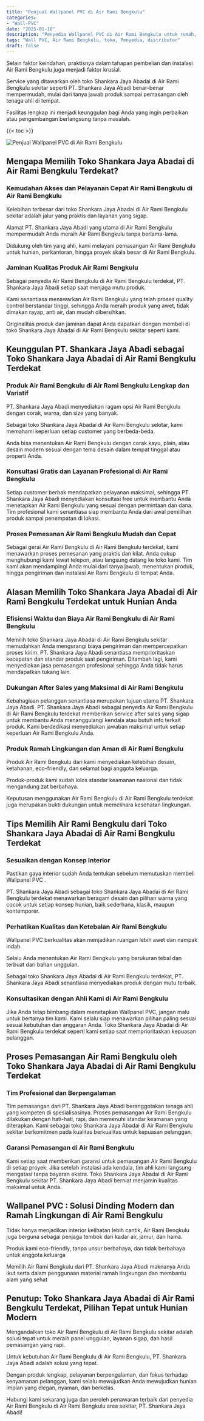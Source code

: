 ```yaml
---
title: "Penjual Wallpanel PVC di Air Rami Bengkulu"
categories: 
- "Wall-PVC"
date: "2025-01-18"
description: "Penyedia Wallpanel PVC di Air Rami Bengkulu untuk rumah, perkantoran, dan toko. Produk berkualitas, variasi motif, warna modern, dengan jasa penempatan dikerjakan oleh teknisi profesional serta kepastian resmi!|Layanan penyediaan Wallpanel PVC di Air Rami Bengkulu bagi keperluan tempat tinggal, office, maupun gerai, dengan panel terbaik dan instalasi oleh tenaga ahli ahli dan kepastian resmi.|Alternatif Wallpanel PVC di Air Rami Bengkulu yang terbukti bagi hunian, kantor, dan toko, bersama panel terbaik dan instalasi oleh tenaga ahli profesional serta kepastian resmi.|Penyediaan Wallpanel PVC di Air Rami Bengkulu untuk tempat tinggal, office, dan gerai, dengan panel berkualitas dan pemasangan ditangani oleh tenaga ahli profesional, lengkap dengan garansi resmi.}"
tags: "Wall PVC, Air Rami Bengkulu, toko, Penyedia, distributor"
draft: false
---
```


Selain faktor keindahan, praktisnya dalam tahapan pembelian dan instalasi Air Rami Bengkulu juga menjadi faktor krusial.

Service yang ditawarkan oleh toko Shankara Jaya Abadai di Air Rami Bengkulu sekitar seperti PT. Shankara Jaya Abadi benar-benar mempermudah, mulai dari tanya jawab produk sampai pemasangan oleh tenaga ahli di tempat.

Fasilitas lengkap ini menjadi keunggulan bagi Anda yang ingin perbaikan atau pengembangan berlangsung tanpa masalah.

{{< toc >}}

![Penjual Wallpanel PVC di Air Rami Bengkulu](/images/Wall-PVC/Penjual-Wallpanel-PVC-di-Air-Rami-Bengkulu.png)


## Mengapa Memilih Toko Shankara Jaya Abadai di Air Rami Bengkulu Terdekat?

### Kemudahan Akses dan Pelayanan Cepat Air Rami Bengkulu di Air Rami Bengkulu

Kelebihan terbesar dari toko Shankara Jaya Abadai di Air Rami Bengkulu sekitar adalah jalur yang praktis dan layanan yang sigap.

Alamat PT. Shankara Jaya Abadi yang utama di Air Rami Bengkulu mempermudah Anda meraih Air Rami Bengkulu tanpa berlama-lama.

Didukung oleh tim yang ahli, kami melayani pemasangan Air Rami Bengkulu untuk hunian, perkantoran, hingga proyek skala besar di Air Rami Bengkulu.

### Jaminan Kualitas Produk Air Rami Bengkulu

Sebagai penyedia Air Rami Bengkulu di Air Rami Bengkulu terdekat, PT. Shankara Jaya Abadi setiap saat menjaga mutu produk.

Kami senantiasa menawarkan Air Rami Bengkulu yang telah proses quality control berstandar tinggi, sehingga Anda meraih produk yang awet, tidak dimakan rayap, anti air, dan mudah dibersihkan.

Originalitas produk dan jaminan dapat Anda dapatkan dengan membeli di toko Shankara Jaya Abadai di Air Rami Bengkulu sekitar seperti kami.

## Keunggulan PT. Shankara Jaya Abadi sebagai Toko Shankara Jaya Abadai di Air Rami Bengkulu Terdekat

### Produk Air Rami Bengkulu di Air Rami Bengkulu Lengkap dan Variatif

PT. Shankara Jaya Abadi menyediakan ragam opsi Air Rami Bengkulu dengan corak, warna, dan size yang banyak.

Sebagai toko Shankara Jaya Abadai di Air Rami Bengkulu sekitar, kami memahami keperluan setiap customer yang berbeda-beda.

Anda bisa menentukan Air Rami Bengkulu dengan corak kayu, plain, atau desain modern sesuai dengan tema desain dalam tempat tinggal atau properti Anda.

### Konsultasi Gratis dan Layanan Profesional di Air Rami Bengkulu

Setiap customer berhak mendapatkan pelayanan maksimal, sehingga PT. Shankara Jaya Abadi menyediakan konsultasi free untuk membantu Anda menetapkan Air Rami Bengkulu yang sesuai dengan permintaan dan dana. Tim profesional kami senantiasa siap membantu Anda dari awal pemilihan produk sampai penempatan di lokasi.

### Proses Pemesanan Air Rami Bengkulu Mudah dan Cepat

Sebagai gerai Air Rami Bengkulu di Air Rami Bengkulu terdekat, kami menawarkan proses pemesanan yang praktis dan kilat. Anda cukup menghubungi kami lewat telepon, atau langsung datang ke toko kami. Tim kami akan mendampingi Anda mulai dari tanya jawab, menentukan produk, hingga pengiriman dan instalasi Air Rami Bengkulu di tempat Anda.

## Alasan Memilih Toko Shankara Jaya Abadai di Air Rami Bengkulu Terdekat untuk Hunian Anda

### Efisiensi Waktu dan Biaya Air Rami Bengkulu di Air Rami Bengkulu

Memilih toko Shankara Jaya Abadai di Air Rami Bengkulu sekitar memudahkan Anda mengurangi biaya pengiriman dan mempercepatkan proses kirim. PT. Shankara Jaya Abadi senantiasa memprioritaskan kecepatan dan standar produk saat pengiriman. Ditambah lagi, kami menyediakan jasa pemasangan profesional sehingga Anda tidak harus mendapatkan tukang lain.

### Dukungan After Sales yang Maksimal di Air Rami Bengkulu

Kebahagiaan pelanggan senantiasa merupakan tujuan utama PT. Shankara Jaya Abadi. PT. Shankara Jaya Abadi sebagai penyedia Air Rami Bengkulu di Air Rami Bengkulu terdekat memberikan service after sales yang sigap untuk membantu Anda menanggulangi kendala atau butuh info terkait produk. Kami berdedikasi menyediakan jawaban maksimal untuk setiap keperluan Air Rami Bengkulu Anda.

### Produk Ramah Lingkungan dan Aman di Air Rami Bengkulu

Produk Air Rami Bengkulu dari kami menyediakan kelebihan desain, ketahanan, eco-friendly, dan selamat bagi anggota keluarga.

Produk-produk kami sudah lolos standar keamanan nasional dan tidak mengandung zat berbahaya.

Keputusan menggunakan Air Rami Bengkulu di Air Rami Bengkulu terdekat juga merupakan bukti dukungan untuk memelihara kesehatan lingkungan.

## Tips Memilih Air Rami Bengkulu dari Toko Shankara Jaya Abadai di Air Rami Bengkulu Terdekat

### Sesuaikan dengan Konsep Interior 

Pastikan gaya interior sudah Anda tentukan sebelum memutuskan membeli  Wallpanel PVC .

PT. Shankara Jaya Abadi sebagai toko Shankara Jaya Abadai di Air Rami Bengkulu terdekat menawarkan beragam desain dan pilihan warna yang cocok untuk setiap konsep hunian, baik sederhana, klasik, maupun kontemporer.

### Perhatikan Kualitas dan Ketebalan Air Rami Bengkulu

 Wallpanel PVC  berkualitas akan menjadikan ruangan lebih awet dan nampak indah.

Selalu Anda menentukan Air Rami Bengkulu yang berukuran tebal dan terbuat dari bahan unggulan.

Sebagai toko Shankara Jaya Abadai di Air Rami Bengkulu terdekat, PT. Shankara Jaya Abadi senantiasa menyediakan produk dengan mutu terbaik.

### Konsultasikan dengan Ahli Kami di Air Rami Bengkulu

Jika Anda tetap bimbang dalam menetapkan Wallpanel PVC, jangan malu untuk bertanya tim kami. Kami selalu siap menawarkan pilihan paling sesuai sesuai kebutuhan dan anggaran Anda. Toko Shankara Jaya Abadai di Air Rami Bengkulu terdekat seperti kami setiap saat memprioritaskan kepuasan pelanggan.

## Proses Pemasangan Air Rami Bengkulu oleh Toko Shankara Jaya Abadai di Air Rami Bengkulu Terdekat

### Tim Profesional dan Berpengalaman

Tim pemasangan dari PT. Shankara Jaya Abadi beranggotakan tenaga ahli yang kompeten di spesialisasinya. Proses pemasangan Air Rami Bengkulu dilakukan dengan hati-hati, rapi, dan memenuhi standar keamanan yang diterapkan. Kami sebagai toko Shankara Jaya Abadai di Air Rami Bengkulu sekitar berkomitmen pada kualitas berkualitas untuk kepuasan pelanggan.

### Garansi Pemasangan di Air Rami Bengkulu

Kami setiap saat memberikan garansi untuk pemasangan Air Rami Bengkulu di setiap proyek. Jika setelah instalasi ada kendala, tim ahli kami langsung mengatasi tanpa bayaran ekstra. Toko Shankara Jaya Abadai di Air Rami Bengkulu sekitar PT. Shankara Jaya Abadi berniat menjamin kualitas maksimal untuk Anda.

##  Wallpanel PVC : Solusi Dinding Modern dan Ramah Lingkungan di Air Rami Bengkulu

Tidak hanya menjadikan interior kelihatan lebih cantik, Air Rami Bengkulu juga berguna sebagai penjaga tembok dari kadar air, jamur, dan hama.

Produk kami eco-friendly, tanpa unsur berbahaya, dan tidak berbahaya untuk anggota keluarga

Memilih Air Rami Bengkulu dari PT. Shankara Jaya Abadi maknanya Anda ikut serta dalam penggunaan material ramah lingkungan dan membantu alam yang sehat

## Penutup: Toko Shankara Jaya Abadai di Air Rami Bengkulu Terdekat, Pilihan Tepat untuk Hunian Modern

Mengandalkan toko Air Rami Bengkulu di Air Rami Bengkulu sekitar adalah solusi tepat untuk meraih panel unggulan, layanan sigap, dan hasil pemasangan yang rapi.

Untuk kebutuhan Air Rami Bengkulu di Air Rami Bengkulu, PT. Shankara Jaya Abadi adalah solusi yang tepat.

Dengan produk lengkap, pelayanan berpengalaman, dan fokus terhadap kenyamanan pelanggan, kami selalu mewujudkan Anda mewujudkan hunian impian yang elegan, nyaman, dan berkelas.

Hubungi kami sekarang juga dan peroleh penawaran terbaik dari penyedia Air Rami Bengkulu di Air Rami Bengkulu area sekitar, PT. Shankara Jaya Abadi!
